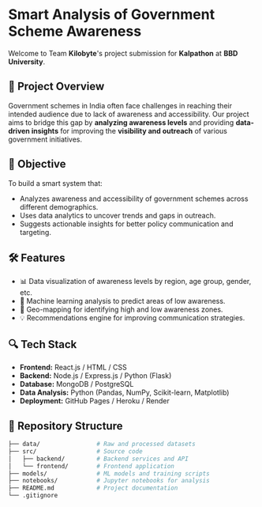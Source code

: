 # Smart Analysis of Government Scheme Awareness

Welcome to Team **Kilobyte**'s project submission for **Kalpathon** at **BBD University**.

## 🚀 Project Overview

Government schemes in India often face challenges in reaching their intended audience due to lack of awareness and accessibility. Our project aims to bridge this gap by **analyzing awareness levels** and providing **data-driven insights** for improving the **visibility and outreach** of various government initiatives.

## 🎯 Objective

To build a smart system that:
- Analyzes awareness and accessibility of government schemes across different demographics.
- Uses data analytics to uncover trends and gaps in outreach.
- Suggests actionable insights for better policy communication and targeting.

## 🛠️ Features

- 📊 Data visualization of awareness levels by region, age group, gender, etc.
- 🧠 Machine learning analysis to predict areas of low awareness.
- 📍 Geo-mapping for identifying high and low awareness zones.
- 💡 Recommendations engine for improving communication strategies.

## 🔍 Tech Stack

- **Frontend:** React.js / HTML / CSS
- **Backend:** Node.js / Express.js / Python (Flask)
- **Database:** MongoDB / PostgreSQL
- **Data Analysis:** Python (Pandas, NumPy, Scikit-learn, Matplotlib)
- **Deployment:** GitHub Pages / Heroku / Render

## 📁 Repository Structure

```bash
├── data/                # Raw and processed datasets
├── src/                 # Source code
│   ├── backend/         # Backend services and API
│   └── frontend/        # Frontend application
├── models/              # ML models and training scripts
├── notebooks/           # Jupyter notebooks for analysis
├── README.md            # Project documentation
└── .gitignore
